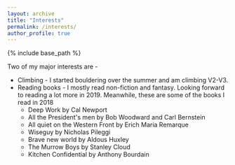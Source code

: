 ```yaml
---
layout: archive
title: "Interests"
permalink: /interests/
author_profile: true
---
```


{% include base_path %}

Two of my major interests are - 
* Climbing - I started bouldering over the summer and am climbing V2-V3.
* Reading books - I mostly read non-fiction and fantasy. Looking forward to reading a lot more in 2019. Meanwhile, these are some of the books I read in 2018 
    - Deep Work by Cal Newport
    - All the President's men by Bob Woodward and Carl Bernstein
    - All quiet on the Western Front by Erich Maria Remarque
    - Wiseguy by Nicholas Pileggi
    - Brave new world by Aldous Huxley
    - The Murrow Boys by Stanley Cloud
    - Kitchen Confidential by Anthony Bourdain